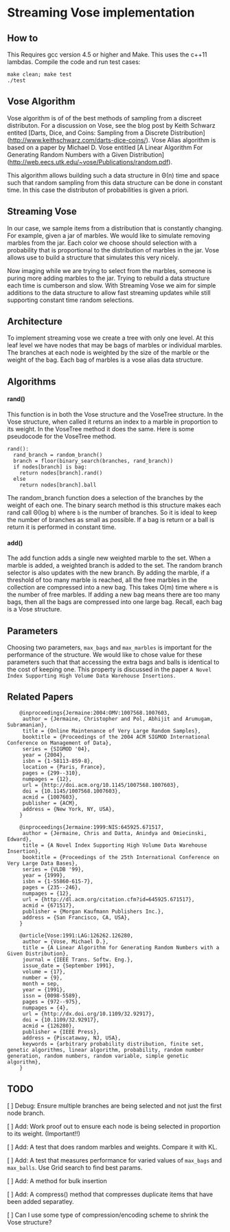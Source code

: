 
# Streaming Vose implementation

## How to

This Requires gcc version 4.5 or higher and Make. This uses the c++11 lambdas.
Compile the code and run test cases:

    make clean; make test
    ./test


## Vose Algorithm

Vose algorithm is of of the best methods of sampling from a discreet distributon. For a
discussion on Vose, see the blog post by Keith Schwarz entited 
[Darts, Dice, and Coins: Sampling from a Discrete Distribution]
(http://www.keithschwarz.com/darts-dice-coins/).
Vose Alias algorithm is based on a paper by Michael D. Vose entitled 
[A Linear Algorithm For Generating Random Numbers with a Given Distribution]
(http://web.eecs.utk.edu/~vose/Publications/random.pdf).

This algorithm allows building such a data structure in Θ(n) time and space
such that random sampling from this data structure can be done in constant time.
In this case the distributon of probabilities is given a priori.


## Streaming Vose

In our case, we sample items from a distribution that is constantly changing.
For example, given a jar of marbles. We would like to simulate removing marbles
from the jar. Each color we choose should selection with a probability that is 
proportional to the distribution of marbles in the jar. Vose allows use to build
a structure that simulates this very nicely.

Now imaging while we are trying to select from the marbles, someone is puring 
more adding marbles to the jar. Trying to rebuild a data structure each time
is cumberson and slow. With Streaming Vose we aim for simple additions to the 
data structure to allow fast streaming updates while still supporting constant
time random selections.


## Architecture 

To implement streaming vose we create a tree with only one level. 
At this leaf level we have nodes that may be bags of marbles or individual marbles.
The branches at each node is weighted by the size of the marble or the weight of 
the bag. Each bag of marbles is a vose alias data structure.


## Algorithms

#### rand()
This function is in both the Vose structure and the VoseTree structure.
In the Vose structure, when called it returns an index to a marble in proportion
to its weight. In the VoseTree method it does the same. Here is some pseudocode
for the VoseTree method.

    rand():
      rand_branch = random_branch()
      branch = floor(binary_search(branches, rand_branch))
      if nodes[branch] is bag:
        return nodes[branch].rand()
      else
        return nodes[branch].ball

The random_branch function does a selection of the branches by the weight of each one.
The binary search method is this structure makes each rand call Θ(log b) where `b` is the number
of branches. So it is ideal to keep the number of branches as small as possible.
If a bag is return or a ball is return it is performed in constant time.

#### add()
The add function adds a single new weighted marble to the set. When a marble is added, a weighted
branch is added to the set. The random branch selector is also updates with the new branch.
By adding the marble, if a threshold of too many marble is reached, all the free marbles in the
collection are compressed into a new bag. This takes O(m) time where `m` is the number of
free marbles. If adding a new bag means there are too many bags, then all the bags are compressed
into one large bag. Recall, each bag is a Vose structure.


## Parameters

Choosing two parameters, `max_bags` and `max_marbles` is important for the performance of the structure.
We would like to chose value for these parameters such that that accessing the extra bags and balls is
identical to the cost of keeping one. This property is discussed in the paper `A Novel Index Supporting
High Volume Data Warehouse Insertions.`


## Related Papers

        @inproceedings{Jermaine:2004:OMV:1007568.1007603,
         author = {Jermaine, Christopher and Pol, Abhijit and Arumugam, Subramanian},
         title = {Online Maintenance of Very Large Random Samples},
         booktitle = {Proceedings of the 2004 ACM SIGMOD International Conference on Management of Data},
         series = {SIGMOD '04},
         year = {2004},
         isbn = {1-58113-859-8},
         location = {Paris, France},
         pages = {299--310},
         numpages = {12},
         url = {http://doi.acm.org/10.1145/1007568.1007603},
         doi = {10.1145/1007568.1007603},
         acmid = {1007603},
         publisher = {ACM},
         address = {New York, NY, USA},
        } 

        @inproceedings{Jermaine:1999:NIS:645925.671517,
         author = {Jermaine, Chris and Datta, Anindya and Omiecinski, Edward},
         title = {A Novel Index Supporting High Volume Data Warehouse Insertion},
         booktitle = {Proceedings of the 25th International Conference on Very Large Data Bases},
         series = {VLDB '99},
         year = {1999},
         isbn = {1-55860-615-7},
         pages = {235--246},
         numpages = {12},
         url = {http://dl.acm.org/citation.cfm?id=645925.671517},
         acmid = {671517},
         publisher = {Morgan Kaufmann Publishers Inc.},
         address = {San Francisco, CA, USA},
        } 

        @article{Vose:1991:LAG:126262.126280,
         author = {Vose, Michael D.},
         title = {A Linear Algorithm for Generating Random Numbers with a Given Distribution},
         journal = {IEEE Trans. Softw. Eng.},
         issue_date = {September 1991},
         volume = {17},
         number = {9},
         month = sep,
         year = {1991},
         issn = {0098-5589},
         pages = {972--975},
         numpages = {4},
         url = {http://dx.doi.org/10.1109/32.92917},
         doi = {10.1109/32.92917},
         acmid = {126280},
         publisher = {IEEE Press},
         address = {Piscataway, NJ, USA},
         keywords = {arbitrary probability distribution, finite set, genetic algorithms, linear algorithm, probability, random number generation, random numbers, random variable, simple genetic algorithm},
        }


## TODO 

[ ] Debug: Ensure multiple branches are being selected and not just the first node branch.

[ ] Add: Work proof out to ensure each node is being selected in proportion to its weight. (Important!!)

[ ] Add: A test that does random marbles and weights. Compare it with KL.

[ ] Add: A test that measures performance for varied values of `max_bags` and `max_balls`. Use Grid search to find best params.

[ ] Add: A method for bulk insertion 

[ ] Add: A compress() method that compresses duplicate items that have been added separatley.

[ ] Can I use some type of compression/encoding scheme to shrink the Vose structure?

